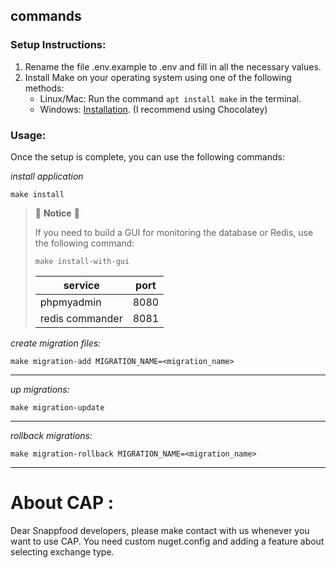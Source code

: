 ## commands

### Setup Instructions:

1. Rename the file .env.example to .env and fill in all the necessary values.
2. Install Make on your operating system using one of the following methods:
    - Linux/Mac: Run the command `apt install make` in the terminal.
    - Windows: [Installation](https://stackoverflow.com/a/32127632/4418533). (I recommend using Chocolatey)

### Usage:

Once the setup is complete, you can use the following commands:

*install application*

```shell
make install
```

> 🔰 **Notice** 🔰
> 
> If you need to build a GUI for monitoring the database or Redis, use the following command:
> 
> ```shell
> make install-with-gui
> ```
> 
> | service         | port |
> | --------------- | ---- |
> | phpmyadmin      | 8080 |
> | redis commander | 8081|

*create migration files:*

```shell
make migration-add MIGRATION_NAME=<migration_name>
```

---

*up migrations:*

```shell
make migration-update
```

---

*rollback migrations:*

```shell
make migration-rollback MIGRATION_NAME=<migration_name>
```

---

# About CAP :

Dear Snappfood developers, please make contact with us whenever you want to use CAP.
You need custom nuget.config and adding a feature about selecting exchange type.
